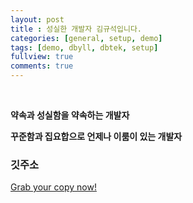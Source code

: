 ```yaml
---
layout: post
title : 성실한 개발자 김규석입니다.
categories: [general, setup, demo]
tags: [demo, dbyll, dbtek, setup]
fullview: true
comments: true  
---
```

<br>

**약속과 성실함을 약속하는 개발자**  

**꾸준함과 집요합으로 언제나 이룸이 있는 개발자** 

### 깃주소

<a class="btn btn-default" href="https://github.com/kyu05017">Grab your copy now!</a>
